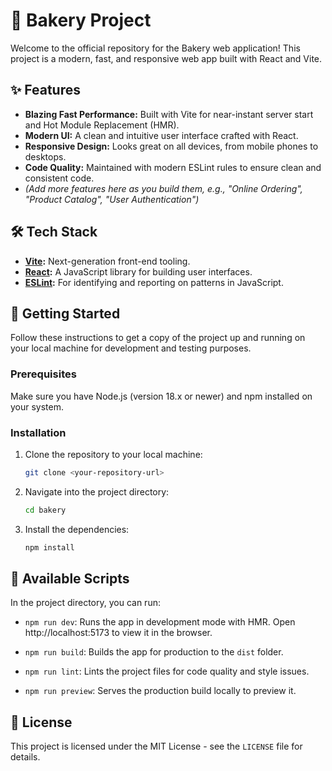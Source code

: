 # 🥖 Bakery Project

Welcome to the official repository for the Bakery web application! This project is a modern, fast, and responsive web app built with React and Vite.

## ✨ Features

*   **Blazing Fast Performance:** Built with Vite for near-instant server start and Hot Module Replacement (HMR).
*   **Modern UI:** A clean and intuitive user interface crafted with React.
*   **Responsive Design:** Looks great on all devices, from mobile phones to desktops.
*   **Code Quality:** Maintained with modern ESLint rules to ensure clean and consistent code.
*   _(Add more features here as you build them, e.g., "Online Ordering", "Product Catalog", "User Authentication")_

## 🛠️ Tech Stack

*   **[Vite](https://vitejs.dev/):** Next-generation front-end tooling.
*   **[React](https://react.dev/):** A JavaScript library for building user interfaces.
*   **[ESLint](https://eslint.org/):** For identifying and reporting on patterns in JavaScript.

## 🚀 Getting Started

Follow these instructions to get a copy of the project up and running on your local machine for development and testing purposes.

### Prerequisites

Make sure you have Node.js (version 18.x or newer) and npm installed on your system.

### Installation

1.  Clone the repository to your local machine:
    ```sh
    git clone <your-repository-url>
    ```

2.  Navigate into the project directory:
    ```sh
    cd bakery
    ```

3.  Install the dependencies:
    ```sh
    npm install
    ```

## 📜 Available Scripts

In the project directory, you can run:

*   `npm run dev`: Runs the app in development mode with HMR. Open http://localhost:5173 to view it in the browser.

*   `npm run build`: Builds the app for production to the `dist` folder.

*   `npm run lint`: Lints the project files for code quality and style issues.

*   `npm run preview`: Serves the production build locally to preview it.

## 📄 License

This project is licensed under the MIT License - see the `LICENSE` file for details.
